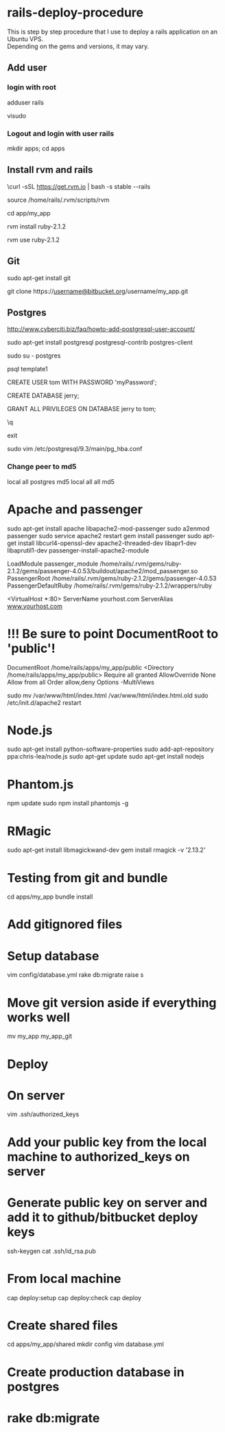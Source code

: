 rails-deploy-procedure
======================

This is step by step procedure that I use to deploy a rails application on an Ubuntu VPS.  
Depending on the gems and versions, it may vary.

## Add user
### login with root

adduser rails

visudo

### Logout and login with user rails

mkdir apps; cd apps

## Install rvm and rails

\curl -sSL https://get.rvm.io | bash -s stable --rails

source /home/rails/.rvm/scripts/rvm

cd app/my_app

rvm install ruby-2.1.2

rvm use ruby-2.1.2

## Git

sudo apt-get install git

git clone https://username@bitbucket.org/username/my_app.git

## Postgres

http://www.cyberciti.biz/faq/howto-add-postgresql-user-account/

sudo apt-get install postgresql postgresql-contrib postgres-client

sudo su - postgres

psql template1

CREATE USER tom WITH PASSWORD 'myPassword';

CREATE DATABASE jerry;

GRANT ALL PRIVILEGES ON DATABASE jerry to tom;

\q

exit

sudo vim /etc/postgresql/9.3/main/pg_hba.conf


### Change peer to md5
local   all             postgres                                md5
local   all             all                                     md5

# Apache and passenger
sudo apt-get install apache libapache2-mod-passenger
sudo a2enmod passenger
sudo service apache2 restart
gem install passenger
sudo apt-get install libcurl4-openssl-dev apache2-threaded-dev libapr1-dev libaprutil1-dev
passenger-install-apache2-module

LoadModule passenger_module /home/rails/.rvm/gems/ruby-2.1.2/gems/passenger-4.0.53/buildout/apache2/mod_passenger.so
<IfModule mod_passenger.c>
  PassengerRoot /home/rails/.rvm/gems/ruby-2.1.2/gems/passenger-4.0.53
  PassengerDefaultRuby /home/rails/.rvm/gems/ruby-2.1.2/wrappers/ruby
</IfModule>

<VirtualHost *:80>
  ServerName yourhost.com
  ServerAlias www.yourhost.com
  # !!! Be sure to point DocumentRoot to 'public'!
  DocumentRoot /home/rails/apps/my_app/public
  <Directory /home/rails/apps/my_app/public>
     Require all granted
     AllowOverride None
     Allow from all
     Order allow,deny
     Options -MultiViews
  </Directory>
</VirtualHost>

sudo mv /var/www/html/index.html /var/www/html/index.html.old
sudo /etc/init.d/apache2 restart

# Node.js
sudo apt-get install python-software-properties
sudo add-apt-repository ppa:chris-lea/node.js
sudo apt-get update
sudo apt-get install nodejs

# Phantom.js
npm update
sudo npm install phantomjs -g

# RMagic
sudo apt-get install libmagickwand-dev
gem install rmagick -v '2.13.2'

# Testing from git and bundle
cd apps/my_app
bundle install
# Add gitignored files 
# Setup database
vim config/database.yml
rake db:migrate
raise s
# Move git version aside if everything works well
mv my_app my_app_git

# Deploy
# On server
vim .ssh/authorized_keys
# Add your public key from the local machine to authorized_keys on server
# Generate public key on server and add it to github/bitbucket deploy keys
ssh-keygen
cat .ssh/id_rsa.pub
# From local machine
cap deploy:setup
cap deploy:check
cap deploy

# Create shared files
cd apps/my_app/shared
mkdir config
vim database.yml
# Create production database in postgres
# rake db:migrate
